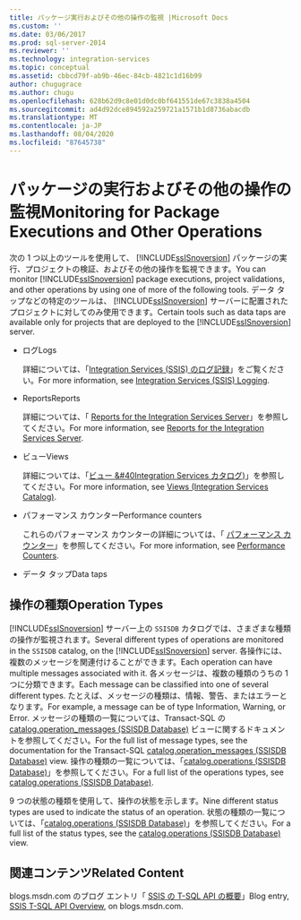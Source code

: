 ```yaml
---
title: パッケージ実行およびその他の操作の監視 |Microsoft Docs
ms.custom: ''
ms.date: 03/06/2017
ms.prod: sql-server-2014
ms.reviewer: ''
ms.technology: integration-services
ms.topic: conceptual
ms.assetid: cbbcd79f-ab9b-46ec-84cb-4821c1d16b99
author: chugugrace
ms.author: chugu
ms.openlocfilehash: 628b62d9c8e01d0dc0bf641551de67c3838a4504
ms.sourcegitcommit: ad4d92dce894592a259721a1571b1d8736abacdb
ms.translationtype: MT
ms.contentlocale: ja-JP
ms.lasthandoff: 08/04/2020
ms.locfileid: "87645738"
---
```

# <a name="monitoring-for-package-executions-and-other-operations"></a><span data-ttu-id="a9f26-102">パッケージの実行およびその他の操作の監視</span><span class="sxs-lookup"><span data-stu-id="a9f26-102">Monitoring for Package Executions and Other Operations</span></span>
  <span data-ttu-id="a9f26-103">次の 1 つ以上のツールを使用して、 [!INCLUDE[ssISnoversion](../../includes/ssisnoversion-md.md)] パッケージの実行、プロジェクトの検証、およびその他の操作を監視できます。</span><span class="sxs-lookup"><span data-stu-id="a9f26-103">You can monitor [!INCLUDE[ssISnoversion](../../includes/ssisnoversion-md.md)] package executions, project validations, and other operations by using one of more of the following tools.</span></span> <span data-ttu-id="a9f26-104">データ タップなどの特定のツールは、 [!INCLUDE[ssISnoversion](../../includes/ssisnoversion-md.md)] サーバーに配置されたプロジェクトに対してのみ使用できます。</span><span class="sxs-lookup"><span data-stu-id="a9f26-104">Certain tools such as data taps are available only for projects that are deployed to the [!INCLUDE[ssISnoversion](../../includes/ssisnoversion-md.md)] server.</span></span>  
  
-   <span data-ttu-id="a9f26-105">ログ</span><span class="sxs-lookup"><span data-stu-id="a9f26-105">Logs</span></span>  
  
     <span data-ttu-id="a9f26-106">詳細については、「[Integration Services (SSIS) のログ記録](integration-services-ssis-logging.md)」をご覧ください。</span><span class="sxs-lookup"><span data-stu-id="a9f26-106">For more information, see [Integration Services &#40;SSIS&#41; Logging](integration-services-ssis-logging.md).</span></span>  
  
-   <span data-ttu-id="a9f26-107">Reports</span><span class="sxs-lookup"><span data-stu-id="a9f26-107">Reports</span></span>  
  
     <span data-ttu-id="a9f26-108">詳細については、「 [Reports for the Integration Services Server](../reports-for-the-integration-services-server.md)」を参照してください。</span><span class="sxs-lookup"><span data-stu-id="a9f26-108">For more information, see [Reports for the Integration Services Server](../reports-for-the-integration-services-server.md).</span></span>  
  
-   <span data-ttu-id="a9f26-109">ビュー</span><span class="sxs-lookup"><span data-stu-id="a9f26-109">Views</span></span>  
  
     <span data-ttu-id="a9f26-110">詳細については、「[ビュー &#40Integration Services カタログ&#41;](/sql/integration-services/system-views/views-integration-services-catalog)」を参照してください。</span><span class="sxs-lookup"><span data-stu-id="a9f26-110">For more information, see [Views &#40;Integration Services Catalog&#41;](/sql/integration-services/system-views/views-integration-services-catalog).</span></span>  
  
-   <span data-ttu-id="a9f26-111">パフォーマンス カウンター</span><span class="sxs-lookup"><span data-stu-id="a9f26-111">Performance counters</span></span>  
  
     <span data-ttu-id="a9f26-112">これらのパフォーマンス カウンターの詳細については、「 [パフォーマンス カウンター](performance-counters.md)」を参照してください。</span><span class="sxs-lookup"><span data-stu-id="a9f26-112">For more information, see [Performance Counters](performance-counters.md).</span></span>  
  
-   <span data-ttu-id="a9f26-113">データ タップ</span><span class="sxs-lookup"><span data-stu-id="a9f26-113">Data taps</span></span>  
  
## <a name="operation-types"></a><span data-ttu-id="a9f26-114">操作の種類</span><span class="sxs-lookup"><span data-stu-id="a9f26-114">Operation Types</span></span>  
 <span data-ttu-id="a9f26-115">[!INCLUDE[ssISnoversion](../../includes/ssisnoversion-md.md)] サーバー上の `SSISDB` カタログでは、さまざまな種類の操作が監視されます。</span><span class="sxs-lookup"><span data-stu-id="a9f26-115">Several different types of operations are monitored in the `SSISDB` catalog, on the [!INCLUDE[ssISnoversion](../../includes/ssisnoversion-md.md)] server.</span></span> <span data-ttu-id="a9f26-116">各操作には、複数のメッセージを関連付けることができます。</span><span class="sxs-lookup"><span data-stu-id="a9f26-116">Each operation can have multiple messages associated with it.</span></span> <span data-ttu-id="a9f26-117">各メッセージは、複数の種類のうちの 1 つに分類できます。</span><span class="sxs-lookup"><span data-stu-id="a9f26-117">Each message can be classified into one of several different types.</span></span> <span data-ttu-id="a9f26-118">たとえば、メッセージの種類は、情報、警告、またはエラーとなります。</span><span class="sxs-lookup"><span data-stu-id="a9f26-118">For example, a message can be of type Information, Warning, or Error.</span></span> <span data-ttu-id="a9f26-119">メッセージの種類の一覧については、Transact-SQL の [catalog.operation_messages &#40;SSISDB Database&#41;](/sql/integration-services/system-views/catalog-operation-messages-ssisdb-database) ビューに関するドキュメントを参照してください。</span><span class="sxs-lookup"><span data-stu-id="a9f26-119">For the full list of message types, see the documentation for the Transact-SQL [catalog.operation_messages &#40;SSISDB Database&#41;](/sql/integration-services/system-views/catalog-operation-messages-ssisdb-database) view.</span></span> <span data-ttu-id="a9f26-120">操作の種類の一覧については、「[catalog.operations &#40;SSISDB Database&#41;](/sql/integration-services/system-views/catalog-operations-ssisdb-database)」を参照してください。</span><span class="sxs-lookup"><span data-stu-id="a9f26-120">For a full list of the operations types, see [catalog.operations &#40;SSISDB Database&#41;](/sql/integration-services/system-views/catalog-operations-ssisdb-database).</span></span>  
  
 <span data-ttu-id="a9f26-121">9 つの状態の種類を使用して、操作の状態を示します。</span><span class="sxs-lookup"><span data-stu-id="a9f26-121">Nine different status types are used to indicate the status of an operation.</span></span> <span data-ttu-id="a9f26-122">状態の種類の一覧については、「[catalog.operations &#40;SSISDB Database&#41;](/sql/integration-services/system-views/catalog-operations-ssisdb-database)」を参照してください。</span><span class="sxs-lookup"><span data-stu-id="a9f26-122">For a full list of the status types, see the [catalog.operations &#40;SSISDB Database&#41;](/sql/integration-services/system-views/catalog-operations-ssisdb-database) view.</span></span>  
  
## <a name="related-content"></a><span data-ttu-id="a9f26-123">関連コンテンツ</span><span class="sxs-lookup"><span data-stu-id="a9f26-123">Related Content</span></span>  
 <span data-ttu-id="a9f26-124">blogs.msdn.com のブログ エントリ「 [SSIS の T-SQL API の概要](https://go.microsoft.com/fwlink/?LinkId=249051)」</span><span class="sxs-lookup"><span data-stu-id="a9f26-124">Blog entry, [SSIS T-SQL API Overview](https://go.microsoft.com/fwlink/?LinkId=249051), on blogs.msdn.com.</span></span>  
  
  
